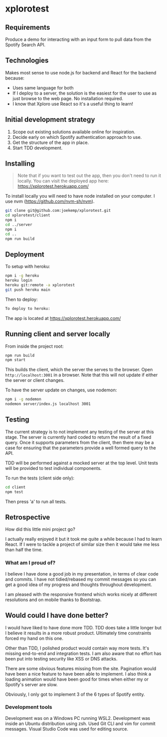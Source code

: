 # xplorotest

## Requirements

Produce a demo for interacting with an input form to pull data from the Spotify Search API.

## Technologies

Makes most sense to use node.js for backend and React for the backend because:
 - Uses same language for both
 - If I deploy to a server, the solution is the easiest for the user to use as just browse to the web page. No installation required.
 - I know that Xploro use React so it's a useful thing to learn!

## Initial development strategy

 1. Scope out existing solutions available online for inspiration.
 1. Decide early on which Spotify authentication approach to use.
 1. Get the structure of the app in place.
 1. Start TDD development.

## Installing

> Note that if you want to test out the app, then you don't need to run it locally. You can visit the deployed app here: https://xplorotest.herokuapp.com/

To install locally you will need to have node installed on your computer. I use nvm (https://github.com/nvm-sh/nvm).

```bash
git clone git@github.com:joekemp/xplorotest.git
cd xplorotest/client
npm i
cd ../server
npm i
cd ..
npm run build
```

## Deployment

To setup with heroku:
```bash
npm i -g heroku
heroku login
heroku git:remote -a xplorotest
git push heroku main
```

Then to deploy:
```bash
To deploy to heroku:
```

The app is located at https://xplorotest.herokuapp.com/

## Running client and server locally

From inside the project root:
```bash
npm run build
npm start
```

This builds the client, which the server the serves to the browser. Open `http://localhost:3001` in a browser. Note that this will not update if either the server or client changes.

To have the server update on changes, use nodemon:
```bash
npm i -g nodemon
nodemon server/index.js localhost 3001
```

## Testing

The current strategy is to not implement any testing of the server at this stage. The server is currently hard coded to return the result of a fixed query. Once it supports parameters from the client, then there may be a case for ensuring that the parameters provide a well formed query to the API.

TDD will be performed against a mocked server at the top level. Unit tests will be provided to test individual components.

To run the tests (client side only):
```bash
cd client
npm test
```

Then press 'a' to run all tests.

## Retrospective

How did this little mini project go?

I actually really enjoyed it but it took me quite a while because I had to learn React. If I were to tackle a project of similar size then it would take me less than half the time.

### What am I proud of?

I believe I have done a good job in my presentation, in terms of clear code and commits. I have not tidied/rebased my commit messages so you can get a good idea of my progress and thoughts throughout development.

I am pleased with the responsive frontend which works nicely at different resolutions and on mobile thanks to Bootstrap.

## Would could I have done better?

I would have liked to have done more TDD. TDD does take a little longer but I believe it results in a more robust product. Ultimately time constraints forced my hand on this one.

Other than TDD, I polished product would contain way more tests. It's missing end-to-end and integration tests. I am also aware that no effort has been put into testing security like XSS or DNS attacks.

There are some obvious features missing from the site. Pagination would have been a nice feature to have been able to implement. I also think a loading animation would have been good for times when either my or Spotify's server are slow.

Obviously, I only got to implement 3 of the 6 types of Spotify entity.

### Development tools

Development was on a Windows PC running WSL2. Development was inside an Ubuntu distribution using zsh. Used Git CLI and vim for commit messages. Visual Studio Code was used for editing source.